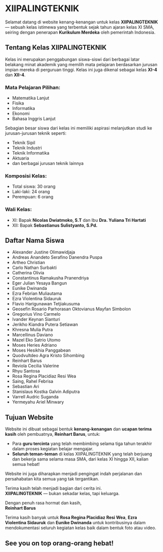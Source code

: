 # XIIPALINGTEKNIK

Selamat datang di website  kenang-kenangan untuk kelas **XIIPALINGTEKNIK** — sebuah kelas istimewa yang terbentuk sejak tahun ajaran kelas XI SMA, seiring dengan penerapan **Kurikulum Merdeka** oleh pemerintah Indonesia.

## Tentang Kelas XIIPALINGTEKNIK

Kelas ini merupakan penggabungan siswa-siswi dari berbagai latar belakang minat akademik yang memilih mata pelajaran berdasarkan jurusan impian mereka di perguruan tinggi. Kelas ini juga dikenal sebagai kelas **XI-4** dan **XII-4**.

### Mata Pelajaran Pilihan:
- Matematika Lanjut
- Fisika
- Informatika
- Ekonomi
- Bahasa Inggris Lanjut

Sebagian besar siswa dari kelas ini memiliki aspirasi melanjutkan studi ke jurusan-jurusan teknik seperti:
- Teknik Sipil
- Teknik Industri
- Teknik Informatika
- Aktuaria
- dan berbagai jurusan teknik lainnya

### Komposisi Kelas:
- Total siswa: 30 orang
- Laki-laki: 24 orang
- Perempuan: 6 orang

### Wali Kelas:
- XI: Bapak **Nicolas Dwiatmoko, S.T** dan Ibu **Dra. Yuliana Tri Hartati**
- XII: Bapak **Sebastianus Sulistyanto, S.Pd.**

## Daftar Nama Siswa

- Alexander Justine Olimawidjaja
- Andreas Anandeto Serafino Danendra Puspa
- Artheo Christian
- Carlo Nathan Surbakti
- Catherina Olivia
- Constantinus Ramakusha Pranendriya
- Eger Julian Yesaya Bangun
- Eunike Dwinanda
- Ezra Febrian Muliautama
- Ezra Violentina Sidauruk
- Flavio Harigunawan Tetjiakusuma
- Geosefin Rosario Parhorasan Oktovianus Mayfan Simbolon
- Gregorius Vino Carmelo
- Ivander Keynan Sianturi
- Jerikho Kiandra Putera Setiawan
- Khresna Mulia Putra
- Marcellinus Daviano
- Mazel Eko Satrio Utomo
- Moses Heries Adriano
- Moses Hesikhia Panggabean
- Quodvultdeo Agra Kristo Sihombing
- Reinhart Barus
- Reviola Cecilia Valerine
- Rhyu Santosa
- Rosa Regina Placidiaz Resi Wea
- Saing, Rahel Febrisa
- Sebastian Ari
- Stanislaus Kostka Galvin Adiputra
- Varrell Audric Suganda
- Yermeyahu Ariel Minwary

## Tujuan Website

Website ini dibuat sebagai bentuk **kenang-kenangan** dan **ucapan terima kasih** oleh pembuatnya, **Reinhart Barus**, untuk:

- Para **guru tercinta** yang telah membimbing selama tiga tahun terakhir dalam proses kegiatan belajar mengajar.
- **Seluruh teman-teman** di kelas XIIPALINGTEKNIK yang telah berjuang dan bekerja sama selama masa SMA, dari kelas XI hingga XII, kalian semua hebat!

Website ini juga diharapkan menjadi pengingat indah perjalanan dan persahabatan kita semua yang tak tergantikan.


Terima kasih telah menjadi bagian dari cerita ini.  
**XIIPALINGTEKNIK** — bukan sekadar kelas, tapi keluarga.

Dengan penuh rasa hormat dan kasih,  
**Reinhart Barus**

Terima kasih banyak untuk **Rosa Regina Placidiaz Resi Wea**, **Ezra Violentina Sidauruk** dan **Eunike Dwinanda** untuk kontribusinya dalam mendokumentasi seluruh kegiatan kelas baik dalam bentuk foto atau video.

## See you on top orang-orang hebat!
